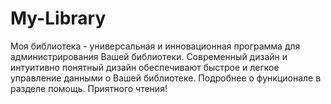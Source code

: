 # My-Library
Моя библиотека - универсальная и инновационная программа для администрирования Вашей библиотеки. Современный дизайн и интуитивно понятный дизайн обеспечивают быстрое и легкое управление данными о Вашей библиотеке. Подробнее о функционале в разделе помощь. Приятного чтения!
